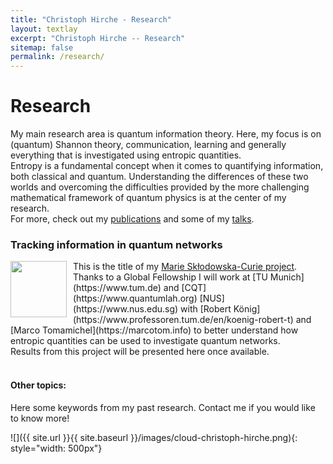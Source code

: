 ```yaml
---
title: "Christoph Hirche - Research"
layout: textlay
excerpt: "Christoph Hirche -- Research"
sitemap: false
permalink: /research/
---
```


# Research

My main research area is quantum information theory. Here, my focus is on (quantum) Shannon theory, communication, learning and generally everything that is investigated using entropic quantities. <br />
Entropy is a fundamental concept when it comes to quantifying information, both classical and quantum. Understanding the differences of these two worlds and overcoming the difficulties provided by the more challenging mathematical framework of quantum physics is at the center of my research. <br />
For more, check out my <a href="{{ site.url }}{{ site.baseurl }}/publications">publications</a> and some of my <a href="{{ site.url }}{{ site.baseurl }}/talks">talks</a>. <br />


### Tracking information in quantum networks

<img style="float: left;margin:0 10px 10px 0" src="{{ site.url }}{{ site.baseurl }}/images/EUflag.jpg"  width="90"> 
This is the title of my <a href="https://cordis.europa.eu/project/id/101025848">Marie Skłodowska-Curie  project</a>. Thanks to a Global Fellowship I will work at [TU Munich](https://www.tum.de) and [CQT](https://www.quantumlah.org) [NUS](https://www.nus.edu.sg) with [Robert König](https://www.professoren.tum.de/en/koenig-robert-t) and [Marco Tomamichel](https://marcotom.info) to better understand how entropic quantities can be used to investigate quantum networks. <br />
Results from this project will be presented here once available. <br />
<br />

#### Other topics:

Here some keywords from my past research. Contact me if you would like to know more!

![]({{ site.url }}{{ site.baseurl }}/images/cloud-christoph-hirche.png){: style="width: 500px"}



